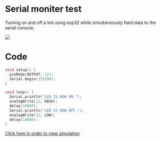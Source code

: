 <h1>Serial moniter test</h1>
<p>Turning on and off a led using esp32 while simultaneously feed data to the serial console.</p>

<image src="digrams/esp32_serial_monitor.png">

<h1>Code</h1>



```cpp
void setup() {
  pinMode(OUTPUT, 12);
  Serial.begin(115200);
}

void loop() {
  Serial.println("LED IS NOW ON.");
  analogWrite(12, HIGH);
  delay(10000);
  Serial.println("LED IS NOW OFF.");
  analogWrite(12, LOW);
  delay(10000);
}

```

<a href="https://wokwi.com/projects/378995151004517377">Click here in order to view simulation</a>
